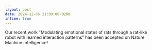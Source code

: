 ```yaml
---
layout: post
date: 2024-12-06 21:00:00-0200
inline: true
---
```


Our recent work "Modulating emotional states of rats through a rat-like robot with learned interaction patterns" has been accepted on Nature Machine Intelligence! 